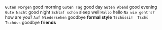 `Guten Morgen`  good morning
`Guten Tag`   good day
`Guten Abend` good evening
`Gute Nacht` good night
`Schlaf schön` sleep well
`Hallo`  hello
`Na wie geht's?`  how are you?
`Auf Wiedersehen` goodbye **formal style**
`Tschüssi!  Tschü  Tschüss`  goodbye **friends**
